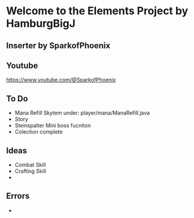

# Welcome to the Elements Project by HamburgBigJ 
**Inserter by SparkofPhoenix**
-


**Youtube**
-
https://www.youtube.com/@SparkofPhoenix



**To Do**
-
- Mana Refill Skytem under: player/mana/ManaRefill.java
- Story
- Steinspalter Mini  boss fucniton
- Colection complete

**Ideas**
-
- Combat Skill
- Crafting Skill
- 

**Errors**
-
-  
